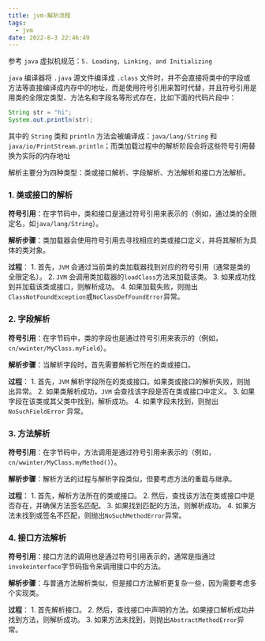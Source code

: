 ```yaml
---
title: jvm-解析流程
tags:
  - jvm
date: 2022-8-3 22:46:49
---
```


参考 `java` 虚拟机规范：`5. Loading, Linking, and Initializing`

`java` 编译器将 `.java` 源文件编译成 `.class` 文件时，并不会直接将类中的字段或方法等直接编译成内存中的地址，而是使用符号引用来暂时代替，并且符号引用是用类的全限定类型、方法名和字段名等形式存在，比如下面的代码片段中：

```java
String str = "hi";
System.out.println(str);
```

其中的 `String` 类和 `println` 方法会被编译成：`java/lang/String` 和 `java/io/PrintStream.println`；而类加载过程中的解析阶段会将这些符号引用替换为实际的内存地址

解析主要分为四种类型：类或接口解析、字段解析、方法解析和接口方法解析。

### 1. 类或接口的解析

 **符号引用**：在字节码中，类和接口是通过符号引用来表示的（例如，通过类的全限定名，如`java/lang/String`）。

 **解析步骤**：类加载器会使用符号引用去寻找相应的类或接口定义，并将其解析为具体的类对象。

**过程**：
    1. 首先，`JVM` 会通过当前类的类加载器找到对应的符号引用（通常是类的全限定名）。
    2. `JVM` 会调用类加载器的`loadClass`方法来加载该类。
    3. 如果成功找到并加载该类或接口，则解析成功。
    4. 如果加载失败，则抛出`ClassNotFoundException`或`NoClassDefFoundError`异常。

### 2. 字段解析

**符号引用**：在字节码中，类的字段也是通过符号引用来表示的（例如，`cn/wwinter/MyClass.myField`）。

**解析步骤**：当解析字段时，首先需要解析它所在的类或接口。

**过程**：
    1. 首先，`JVM` 解析字段所在的类或接口。如果类或接口的解析失败，则抛出异常。
    2. 如果类解析成功，`JVM` 会查找该字段是否在类或接口中定义。
    3. 如果字段在该类或其父类中找到，解析成功。
    4. 如果字段未找到，则抛出 `NoSuchFieldError` 异常。

### 3. 方法解析

**符号引用**：在字节码中，方法调用是通过符号引用来表示的（例如，`cn/wwinter/MyClass.myMethod()`）。

**解析步骤**：解析方法的过程与解析字段类似，但要考虑方法的重载与继承。

**过程**：
    1. 首先，解析方法所在的类或接口。
    2. 然后，查找该方法在类或接口中是否存在，并确保方法签名匹配。
    3. 如果找到匹配的方法，则解析成功。
    4. 如果方法未找到或签名不匹配，则抛出`NoSuchMethodError`异常。

### 4. 接口方法解析

**符号引用**：接口方法的调用也是通过符号引用表示的，通常是指通过`invokeinterface`字节码指令来调用接口中的方法。

**解析步骤**：与普通方法解析类似，但是接口方法解析更复杂一些，因为需要考虑多个实现类。

**过程**：
    1. 首先解析接口。
    2. 然后，查找接口中声明的方法。如果接口解析成功并找到方法，则解析成功。
    3. 如果方法未找到，则抛出`AbstractMethodError`异常。

